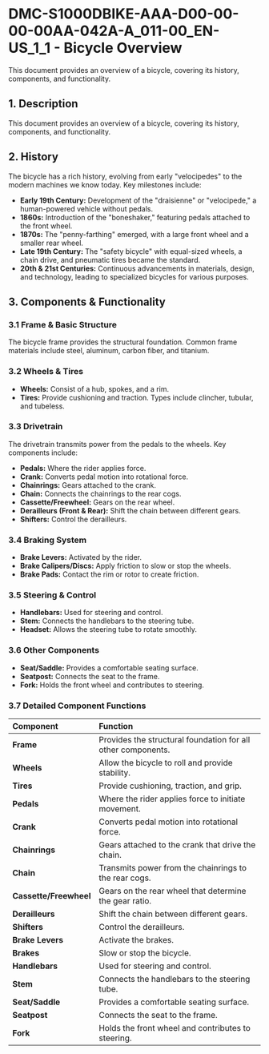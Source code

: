 # DMC-S1000DBIKE-AAA-D00-00-00-00AA-042A-A_011-00_EN-US_1_1 - Bicycle Overview

This document provides an overview of a bicycle, covering its history, components, and functionality.

## 1. Description

This document provides an overview of a bicycle, covering its history, components, and functionality.

## 2. History

The bicycle has a rich history, evolving from early "velocipedes" to the modern machines we know today. Key milestones include:

*   **Early 19th Century:** Development of the "draisienne" or "velocipede," a human-powered vehicle without pedals.
*   **1860s:** Introduction of the "boneshaker," featuring pedals attached to the front wheel.
*   **1870s:** The "penny-farthing" emerged, with a large front wheel and a smaller rear wheel.
*   **Late 19th Century:** The "safety bicycle" with equal-sized wheels, a chain drive, and pneumatic tires became the standard.
*   **20th & 21st Centuries:** Continuous advancements in materials, design, and technology, leading to specialized bicycles for various purposes.

## 3. Components & Functionality

### 3.1 Frame & Basic Structure

The bicycle frame provides the structural foundation. Common frame materials include steel, aluminum, carbon fiber, and titanium.

### 3.2 Wheels & Tires

*   **Wheels:** Consist of a hub, spokes, and a rim.
*   **Tires:** Provide cushioning and traction. Types include clincher, tubular, and tubeless.

### 3.3 Drivetrain

The drivetrain transmits power from the pedals to the wheels. Key components include:

*   **Pedals:** Where the rider applies force.
*   **Crank:** Converts pedal motion into rotational force.
*   **Chainrings:** Gears attached to the crank.
*   **Chain:** Connects the chainrings to the rear cogs.
*   **Cassette/Freewheel:** Gears on the rear wheel.
*   **Derailleurs (Front & Rear):** Shift the chain between different gears.
*   **Shifters:** Control the derailleurs.

### 3.4 Braking System

*   **Brake Levers:** Activated by the rider.
*   **Brake Calipers/Discs:** Apply friction to slow or stop the wheels.
*   **Brake Pads:** Contact the rim or rotor to create friction.

### 3.5 Steering & Control

*   **Handlebars:** Used for steering and control.
*   **Stem:** Connects the handlebars to the steering tube.
*   **Headset:** Allows the steering tube to rotate smoothly.

### 3.6 Other Components

*   **Seat/Saddle:** Provides a comfortable seating surface.
*   **Seatpost:** Connects the seat to the frame.
*   **Fork:** Holds the front wheel and contributes to steering.

### 3.7 Detailed Component Functions

| Component       | Function                               |
| :-------------- | :------------------------------------- |
| **Frame**       | Provides the structural foundation for all other components. |
| **Wheels**      | Allow the bicycle to roll and provide stability. |
| **Tires**       | Provide cushioning, traction, and grip. |
| **Pedals**      | Where the rider applies force to initiate movement. |
| **Crank**       | Converts pedal motion into rotational force. |
| **Chainrings**  | Gears attached to the crank that drive the chain. |
| **Chain**       | Transmits power from the chainrings to the rear cogs. |
| **Cassette/Freewheel** | Gears on the rear wheel that determine the gear ratio. |
| **Derailleurs** | Shift the chain between different gears. |
| **Shifters**    | Control the derailleurs. |
| **Brake Levers** | Activate the brakes. |
| **Brakes**      | Slow or stop the bicycle. |
| **Handlebars**  | Used for steering and control. |
| **Stem**        | Connects the handlebars to the steering tube. |
| **Seat/Saddle** | Provides a comfortable seating surface. |
| **Seatpost**    | Connects the seat to the frame. |
| **Fork**        | Holds the front wheel and contributes to steering. |